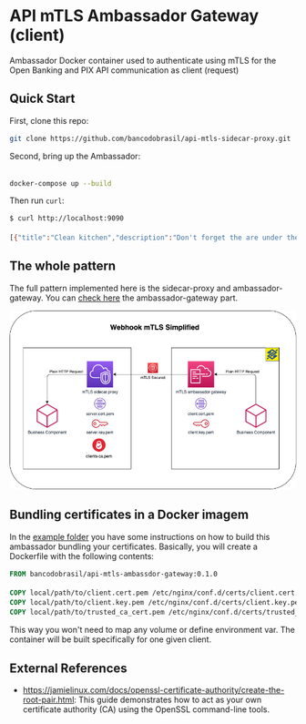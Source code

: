# API mTLS Ambassador Gateway (client)

Ambassador Docker container used to authenticate using mTLS for the Open Banking and PIX API communication as client (request)

## Quick Start

First, clone this repo:

```bash
git clone https://github.com/bancodobrasil/api-mtls-sidecar-proxy.git
```

Second, bring up the Ambassador:

```bash

docker-compose up --build

```

Then run `curl`:

```bash
$ curl http://localhost:9090

[{"title":"Clean kitchen","description":"Don't forget the are under the sink!!"},{"title":"Call Eric","description":"Remind him to do his taxes"},{"title":"Water flowers","description":"Don't forget the ones in the garden!"}]
```

## The whole pattern

The full pattern implemented here is the sidecar-proxy and ambassador-gateway. You can [check here](https://github.com/bancodobrasil/api-mtls-ambassador-gateway) the ambassador-gateway part.

![mTLS Sidecar Ambassador Pattern](mTLS-sidecar-ambassador.png)

## Bundling certificates in a Docker imagem

In the [example folder](/example) you have some instructions on how to build this ambassador bundling your certificates. Basically, you will create a Dockerfile with the following contents:

```Dockerfile
FROM bancodobrasil/api-mtls-ambassdor-gateway:0.1.0

COPY local/path/to/client.cert.pem /etc/nginx/conf.d/certs/client.cert.pem
COPY local/path/to/client.key.pem /etc/nginx/conf.d/certs/client.key.pem
COPY local/path/to/trusted_ca_cert.pem /etc/nginx/conf.d/certs/trusted_ca_cert.pem
```

This way you won't need to map any volume or define environment var. The container will be built specifically for one given client.

## External References

- https://jamielinux.com/docs/openssl-certificate-authority/create-the-root-pair.html: This guide demonstrates how to act as your own certificate authority (CA) using the OpenSSL command-line tools.
